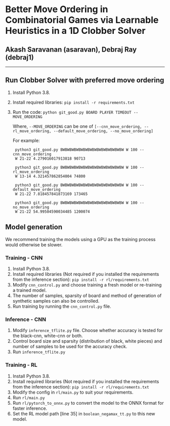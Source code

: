 # Better Move Ordering in Combinatorial Games via Learnable Heuristics in a 1D Clobber Solver
## Akash Saravanan (asaravan), Debraj Ray (debraj1)
---

## Run Clobber Solver with preferred move ordering

1. Install Python 3.8.
2. Install required libraries: `pip install -r requirements.txt`
3. Run the code: `python git_good.py BOARD PLAYER TIMEOUT --MOVE_ORDERING`

   Where, `--MOVE_ORDERING` can be one of `[--cnn_move_ordering, --rl_move_ordering, --default_move_ordering, --no_move_ordering]` 

   For example:
   ```
    python3 git_good.py BWBWBWBWBWBWBWBWBWBWBWBWBWBW W 100 --cnn_move_ordering
    W 21-22 4.279016017913818 90713

    python3 git_good.py BWBWBWBWBWBWBWBWBWBWBWBWBWBW W 100 --rl_move_ordering
    W 13-14 4.321457862854004 74800
    
    python3 git_good.py BWBWBWBWBWBWBWBWBWBWBWBWBWBW W 100 --default_move_ordering
    W 21-22 7.818457841873169 173465
    
    python3 git_good.py BWBWBWBWBWBWBWBWBWBWBWBWBWBW W 100 --no_move_ordering
    W 21-22 54.99504590034485 1200074
   ```

## Model generation

We recommend training the models using a GPU as the training process would otherwise be slower.

### Training - CNN

1. Install Python 3.8.
2. Install required libraries (Not required if you installed the requirements from the inference section): `pip install -r rl/requirements.txt`
3. Modify `cnn_control.py` and choose training a fresh model or re-training a trained model.
4. The number of samples, sparsity of board and method of generation of synthetic samples can also be controlled.
5. Run training by running the `cnn_control.py` file.

### Inference - CNN

1. Modify `inference_tflite.py` file. Choose whether accuracy is tested for the black-cnn, white-cnn or both.
2. Control board size and sparsity (distribution of black, white pieces) and number of samples to be used for the accuracy check.
3. Run `inference_tflite.py`


### Training - RL

1. Install Python 3.8.
2. Install required libraries (Not required if you installed the requirements from the inference section): `pip install -r rl/requirements.txt`
3. Modify the config in `rl/main.py` to suit your requirements.
4. Run `rl/main.py`
5. Run `rl/pytorch_to_onnx.py` to convert the model to the ONNX format for faster inference.
6. Set the RL model path [line 35] in `boolean_negamax_tt.py` to this new model.
